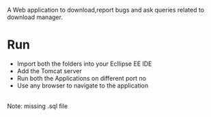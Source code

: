 A Web application to  download,report bugs and ask queries related to download manager.

<h1><B>Run</B></h1>
<ul>
<li>
Import both the folders into your Ecllipse EE IDE 
</li>
<li>
Add the Tomcat server 
</li>
<li>
Run both the Applications on different port no
</li>
<li>
Use any browser to navigate to the application
</li>
</ul><br>
<footer>Note: missing .sql file</footer>
